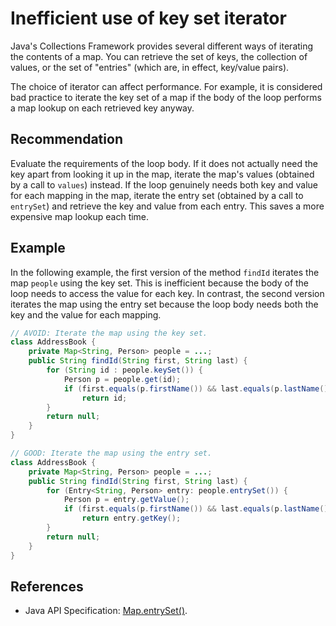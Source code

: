 # Inefficient use of key set iterator
Java's Collections Framework provides several different ways of iterating the contents of a map. You can retrieve the set of keys, the collection of values, or the set of "entries" (which are, in effect, key/value pairs).

The choice of iterator can affect performance. For example, it is considered bad practice to iterate the key set of a map if the body of the loop performs a map lookup on each retrieved key anyway.


## Recommendation
Evaluate the requirements of the loop body. If it does not actually need the key apart from looking it up in the map, iterate the map's values (obtained by a call to `values`) instead. If the loop genuinely needs both key and value for each mapping in the map, iterate the entry set (obtained by a call to `entrySet`) and retrieve the key and value from each entry. This saves a more expensive map lookup each time.


## Example
In the following example, the first version of the method `findId` iterates the map `people` using the key set. This is inefficient because the body of the loop needs to access the value for each key. In contrast, the second version iterates the map using the entry set because the loop body needs both the key and the value for each mapping.


```java
// AVOID: Iterate the map using the key set.
class AddressBook {
	private Map<String, Person> people = ...;
	public String findId(String first, String last) {
		for (String id : people.keySet()) {
			Person p = people.get(id);
			if (first.equals(p.firstName()) && last.equals(p.lastName()))
				return id;
		}
		return null;
	}
}

// GOOD: Iterate the map using the entry set.
class AddressBook {
	private Map<String, Person> people = ...;
	public String findId(String first, String last) {
		for (Entry<String, Person> entry: people.entrySet()) {
			Person p = entry.getValue();
			if (first.equals(p.firstName()) && last.equals(p.lastName()))
				return entry.getKey();
		}
		return null;
	}
}
```

## References
* Java API Specification: [Map.entrySet()](https://docs.oracle.com/en/java/javase/11/docs/api/java.base/java/util/Map.html#entrySet()).

